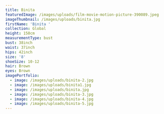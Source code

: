 ```yaml
---
title: Binita
featuredImage: /images/uploads/film-movie-motion-picture-390089.jpeg
imageThumbnail: /images/uploads/binita.jpg
firstName: 'Binita '
collection: Global
height: 158cm
measurementType: bust
bust: 38inch
waist: 37inch
hips: 42inch
size: '8'
shoeSize: 10-12
hair: Brown
eyes: Brown
imagePortfolio:
  - image: /images/uploads/binita-2.jpg
  - image: /images/uploads/binita1.jpg
  - image: /images/uploads/binita.jpg
  - image: /images/uploads/binita-3.jpg
  - image: /images/uploads/binita-4.jpg
  - image: /images/uploads/binita-5.jpg
---
```


